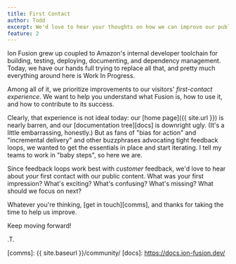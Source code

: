 ```yaml
---
title: First Contact
author: Todd
excerpt: We'd love to hear your thoughts on how we can improve our public content.
feature: 2
---
```


Ion Fusion grew up coupled to Amazon's internal developer toolchain for building, 
testing, deploying, documenting, and dependency management.
Today, we have our hands full trying to replace all that, and pretty much
everything around here is Work In Progress.

Among all of it, we prioritize improvements to our visitors' _first-contact experience_.
We want to help you understand what Fusion is, how to use it, and how to
contribute to its success.

Clearly, that experience is not ideal today: our [home page]({{ site.url }}) is nearly
barren, and our [documentation tree][docs] is downright ugly.
(It's a little embarrassing, honestly.)
But as fans of "bias for action" and "incremental delivery" and other buzzphrases 
advocating tight feedback loops, we wanted to get the essentials in place and
start iterating.
I tell my teams to work in "baby steps", so here we are. 

Since feedback loops work best with _customer_ feedback, we'd love to hear about 
_your_ first contact with our public content.  What was your first impression?
What's exciting?  What's confusing? What's missing?
What should we focus on next?

Whatever you're thinking, [get in touch][comms], and thanks for taking the time to help us improve.

Keep moving forward!

.T.

[comms]:     {{ site.baseurl }}/community/
[docs]:      https://docs.ion-fusion.dev/
